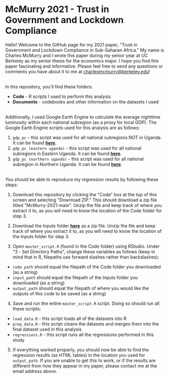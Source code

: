 # McMurry 2021 - Trust in Government and Lockdown Compliance

Hello! Welcome to the GitHub page for my 2021 paper, "Trust in Government and Lockdown Compliance in Sub-Saharan Africa." My name is Charles McMurry and I wrote this paper during my senior year at UC Berkeley as my senior thesis for the economics major. I hope you find this paper fascinating and informative. Please feel free to send any questions or comments you have about it to me at charlesmcmurry@berkeley.edu!

\
In this repository, you'll find these folders:
  * **Code** - R scripts I used to perform this analysis
  * **Documents** - codebooks and other information on the datasets I used

\
Additionally, I used Google Earth Engine to calculate the average nighttime luminosity within each national subregion (as a proxy for local GDP). The Google Earth Engine scripts used for this analysis are as follows:
  1. `gdp_pc` - this script was used for all national subregions NOT in Uganda. It can be found [__here__](https://code.earthengine.google.com/?scriptPath=users%2Fcharlesmcmurry%2Fthesis%3Agdp_pc).
  2. `gdp_pc (eastern uganda)` - this script was used for all national subregions in Eastern Uganda. It can be found [__here__](https://code.earthengine.google.com/?scriptPath=users%2Fcharlesmcmurry%2Fthesis%3Agdp_pc%20(eastern%20uganda)).
  3. `gdp_pc (northern uganda)` - this script was used for all national subregion in Northern Uganda. It can be found [__here__](https://code.earthengine.google.com/?scriptPath=users%2Fcharlesmcmurry%2Fthesis%3Agdp_pc%20(northern%20uganda)).

\
You should be able to reproduce my regression results by following these steps:
  1. Download this repository by clicking the "Code" box at the top of this screen and selecting "Download ZIP." This should download a zip file titled "McMurry-2021-main". Unzip the file and keep track of where you extract it to, as you will need to know the location of the Code folder for step 3.

  2. Download the Inputs folder [__here__](https://drive.google.com/drive/folders/1z5aj1q4ZoSxWq6FmDAaHdJkt7zgmPrZl?usp=sharing) as a zip file. Unzip the file and keep track of where you extract it to, as you will need to know the location of the Inputs folder for step 3.

  3. Open `master_script.R` (found in the Code folder) using RStudio. Under "3 - Set Directory Paths", change these variables as follows (keep in mind that in R, filepaths use forward slashes rather than backslashes):
   * `code_path` should equal the filepath of the Code folder you downloaded (as a string)
   * `input_path` should equal the filepath of the Inputs folder you downloaded (as a string)
   * `output_path` should equal the filepath of where you would like the outputs of this code to be saved (as a string)

  4. Save and run the entire `master_script.R` script. Doing so should run all these scripts:
   * `load_data.R` - this script loads all of the datasets into R
   * `prep_data.R` - this script cleans the datasets and merges them into the final dataset used in this analysis
   * `regressions.R` - this script runs all the regressions performed in this study 
    
  5. If everything worked properly, you should now be able to find the regression results (as HTML tables) in the location you used for `output_path`. If you are unable to get this to work, or if the results are different from how they appear in my paper, please contact me at the email address above.

